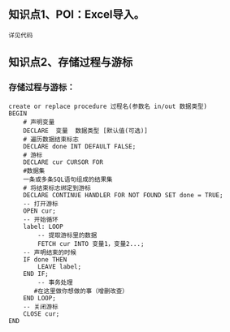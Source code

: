  
  ## 知识点1、POI：Excel导入。
    详见代码

  ## 知识点2、存储过程与游标

### 存储过程与游标：
    create or replace procedure 过程名(参数名 in/out 数据类型) 
    BEGIN
        # 声明变量
        DECLARE  变量  数据类型 [默认值(可选)]
        # 遍历数据结束标志
        DECLARE done INT DEFAULT FALSE;
        # 游标
        DECLARE cur CURSOR FOR 
        #数据集
        一条或多条SQL语句组成的结果集
        # 将结束标志绑定到游标
        DECLARE CONTINUE HANDLER FOR NOT FOUND SET done = TRUE;
        -- 打开游标
        OPEN cur;
        -- 开始循环
        label: LOOP
            -- 提取游标里的数据
            FETCH cur INTO 变量1，变量2...;
        -- 声明结束的时候
        IF done THEN
            LEAVE label;
        END IF;
            -- 事务处理
    　　　  #在这里做你想做的事（增删改查）
        END LOOP;
        -- 关闭游标
        CLOSE cur; 
    END